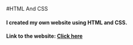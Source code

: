 #HTML And CSS

#### I created my own website using HTML and CSS.
#### Link to the website: [Click here](lgokulnath.github.io)   
